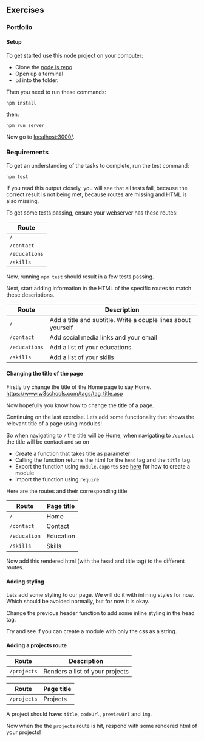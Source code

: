 ## Exercises

### Portfolio

#### Setup

To get started use this node project on your computer: 
- Clone the [node js repo](https://github.com/HackYourFuture-CPH/node.js)
- Open up a terminal
- `cd` into the folder. 

Then you need to run these commands: 

`npm install`

then:

`npm run server`

Now go to [localhost:3000/](http://localhost:3000/).

### Requirements

To get an understanding of the tasks to complete, run the test command:

`npm test`

If you read this output closely, you will see that all tests fail, because the correct result is not being met, because routes are missing and HTML is also missing.

To get some tests passing, ensure your webserver has these routes:

| Route         
| -------------
| `/`
| `/contact`
| `/educations`
| `/skills`

Now, running `npm test` should result in a few tests passing.

Next, start adding information in the HTML of the specific routes to match these descriptions.

| Route         | Description                                                    |
| ------------- | -------------------------------------------------------------- |
| `/`           | Add a title and subtitle. Write a couple lines about yourself  |
| `/contact`    | Add social media links and your email                          |
| `/educations` | Add a list of your educations                                  |
| `/skills`     | Add a list of your skills                                      |


#### Changing the title of the page

Firstly try change the title of the Home page to say Home. https://www.w3schools.com/tags/tag_title.asp

Now hopefully you know how to change the title of a page. 

Continuing on the last exercise. Lets add some functionality that shows the relevant title of a page using modules! 

So when navigating to `/` the title will be Home, when navigating to `/contact` the title will be contact and so on

- Create a function that takes title as parameter
- Calling the function returns the html for the `head` tag and the `title` tag.
- Export the function using `module.exports` see [here](./teacher-live-coding/src/backend/created-module.js) for how to create a module
- Import the function using `require`

Here are the routes and their corresponding title

| Route         | Page title |
| ------------- | ---------- |
| `/`           | Home       |
| `/contact`    | Contact    |
| `/education`  | Education  |
| `/skills`     | Skills     |

Now add this rendered html (with the head and title tag) to the different routes.

#### Adding styling

Lets add some styling to our page. We will do it with inlining styles for now. Which should be avoided normally, but for now it is okay.

Change the previous header function to add some inline styling in the head tag.

Try and see if you can create a module with only the css as a string.

#### Adding a projects route

| Route       | Description                     |
| ----------- | ------------------------------- |
| `/projects` | Renders a list of your projects |

| Route       | Page title |
| ----------- | ---------- |
| `/projects` | Projects   |

A project should have: `title`, `codeUrl`, `previewUrl` and `img`.

Now when the the `projects` route is hit, respond with some rendered html of your projects!
